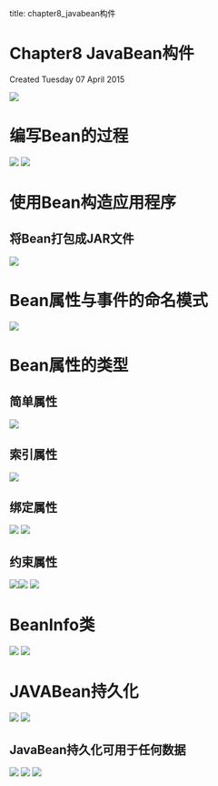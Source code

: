 title: chapter8_javabean构件 

#  Chapter8 JavaBean构件 
Created Tuesday 07 April 2015

![](/data/dokuwiki/booknote/corejava9thii/pasted/20150521-075739.png)
#  编写Bean的过程 
![](/data/dokuwiki/booknote/corejava9thii/pasted/20150521-075755.png)
![](/data/dokuwiki/booknote/corejava9thii/pasted/20150521-075808.png)
#  使用Bean构造应用程序 

##  将Bean打包成JAR文件 
![](/data/dokuwiki/booknote/corejava9thii/pasted/20150521-075840.png)

#  Bean属性与事件的命名模式 
![](/data/dokuwiki/booknote/corejava9thii/pasted/20150521-075834.png)

#  Bean属性的类型 

##  简单属性 
![](/data/dokuwiki/booknote/corejava9thii/pasted/20150521-075847.png)

##  索引属性 
![](/data/dokuwiki/booknote/corejava9thii/pasted/20150521-075855.png)

##  绑定属性 
![](/data/dokuwiki/booknote/corejava9thii/pasted/20150521-075913.png)
![](/data/dokuwiki/booknote/corejava9thii/pasted/20150521-075928.png)
##  约束属性 
![](/data/dokuwiki/booknote/corejava9thii/pasted/20150521-075958.png)![](/data/dokuwiki/booknote/corejava9thii/pasted/20150521-080001.png)
![](/data/dokuwiki/booknote/corejava9thii/pasted/20150521-075951.png)

#  BeanInfo类 
![](/data/dokuwiki/booknote/corejava9thii/pasted/20150521-080006.png)
![](/data/dokuwiki/booknote/corejava9thii/pasted/20150521-080011.png)

#  JAVABean持久化 
![](/data/dokuwiki/booknote/corejava9thii/pasted/20150521-080030.png)
![](/data/dokuwiki/booknote/corejava9thii/pasted/20150521-080046.png)
##  JavaBean持久化可用于任何数据 
![](/data/dokuwiki/booknote/corejava9thii/pasted/20150521-080107.png)
![](/data/dokuwiki/booknote/corejava9thii/pasted/20150521-080126.png)
![](/data/dokuwiki/booknote/corejava9thii/pasted/20150521-080142.png)